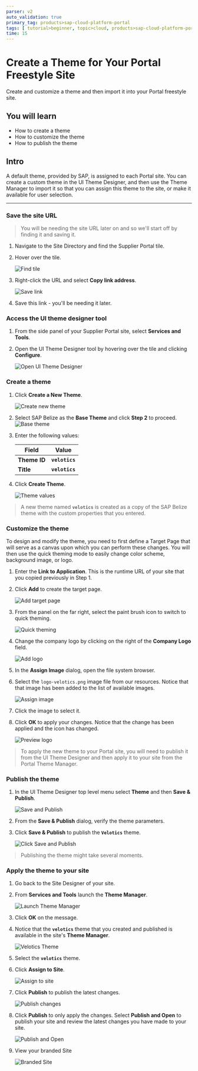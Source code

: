 ```yaml
---
parser: v2
auto_validation: true
primary_tag: products>sap-cloud-platform-portal
tags: [ tutorial>beginner, topic>cloud, products>sap-cloud-platform-portal ]
time: 15
---
```



# Create a Theme for Your Portal Freestyle Site
<!-- description --> Create and customize a theme and then import it into your Portal freestyle site.

## You will learn  
  - How to create a theme
  - How to customize the theme
  - How to publish the theme

## Intro
A default theme, provided by SAP, is assigned to each Portal site. You can create a custom theme in the UI Theme Designer, and then use the Theme Manager to import it so that you can assign this theme to the site, or make it available for user selection.

---

### Save the site URL


>You will be needing the site URL later on and so we'll start off by finding it and saving it.

1. Navigate to the Site Directory and find the Supplier Portal tile.

2. Hover over the tile.

    ![Find tile](0-find-site.png)

3. Right-click the URL and select **Copy link address**.

    ![Save link](0a-save-link.png)

4. Save this link - you'll be needing it later.





### Access the UI theme designer tool


1. From the side panel of your Supplier Portal site, select **Services and Tools**.

2. Open the UI Theme Designer tool by hovering over the tile and clicking **Configure**.

    ![Open UI Theme Designer](1-launch-theme-designer.png)



### Create a theme


1. Click **Create a New Theme**.

    ![Create new theme](3-create-theme.png)

2. Select SAP Belize as the **Base Theme** and click **Step 2** to proceed.
    ![Base theme](4-base-theme.png)

3. Enter the following values:

    |Field |Value |
    |----|-----|
    |**Theme ID** |**`velotics`** |
    |**Title** |**`velotics`** |

4. Click **Create Theme**.

    ![Theme values](5-theme-values.png)

>A new theme named **`velotics`** is created as a copy of the SAP Belize theme with the custom properties that you entered.



### Customize the theme

To design and modify the theme, you need to first define a Target Page that will serve as a canvas upon which you can perform these changes. You will then use the quick theming mode to easily change color scheme, background image, or logo.

1. Enter the **Link to Application**. This is the runtime URL of your site that you copied previously in Step 1.

2. Click **Add** to create the target page.

    ![Add target page](6-target-pages.png)

3. From the panel on the far right, select the paint brush icon to switch to quick theming.

    ![Quick theming](7-quick-theming.png)

4.	Change the company logo by clicking on the right of the **Company Logo** field.

    ![Add logo](7a-add-logo.png)

5.	In the **Assign Image** dialog, open the file system browser.

6.	Select the `logo-velotics.png` image file from our resources. Notice that that image has been added to the list of available images.

    ![Assign image](8-save-image.png)

7.	Click the image to select it.

8.	Click **OK** to apply your changes. Notice that the change has been applied and the icon has changed.

    ![Preview logo](9b-preview-logo.png)

>To apply the new theme to your Portal site, you will need to publish it from the UI Theme Designer and then apply it to your site from the Portal Theme Manager.


### Publish the theme


1. In the UI Theme Designer top level menu select **Theme** and then **Save & Publish**.

    ![Save and Publish](9-save-and-publish.png)

2. From the **Save & Publish** dialog, verify the theme parameters.

3. Click **Save & Publish** to publish the **`Velotics`** theme.

    ![Click Save and Publish](9a-click-publish.png)

>Publishing the theme might take several moments.


  ### Apply the theme to your site


1. Go back to the Site Designer of your site.

2. From **Services and Tools** launch the **Theme Manager**.

    ![Launch Theme Manager](10-launch-theme-manager.png)

3. Click **OK** on the message.

4. Notice that the **`velotics`** theme that you created and published is available in the site's **Theme Manager**.

    ![Velotics Theme](10a-velotics-theme.png)

5. Select the **`velotics`** theme.

6. Click **Assign to Site**.

    ![Assign to site](10b-assign-to-site.png)

7. Click **Publish** to publish the latest changes.

    ![Publish changes](11-publish-changes.png)

8. Click **Publish** to only apply the changes. Select **Publish and Open** to publish your site and review the latest changes you have made to your site.

    ![Publish and Open](12-publish-and-open.png)

9. View your branded Site

    ![Branded Site](13-branded-site.png)


